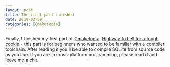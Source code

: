 ```yaml
---
layout: post
title: The first part finished
date: 2019-02-08
categories: [Cmaketopia]
---
```


Finally, I finished my first part of [Cmaketopia](https://unclecshark.github.io/Cmaketopia/). [Highway to hell for a tough cookie](https://unclecshark.github.io/Cmaketopia/Docs/CommandLine) - this part is for beginners who wanted to be familiar with a compiler toolchain. After reading it you'll be able to compile SQLite from source code as you like. If you are in cross-platform programming, please read it and leave me a chit.